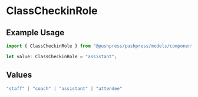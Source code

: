 # ClassCheckinRole

## Example Usage

```typescript
import { ClassCheckinRole } from "@pushpress/pushpress/models/components";

let value: ClassCheckinRole = "assistant";
```

## Values

```typescript
"staff" | "coach" | "assistant" | "attendee"
```